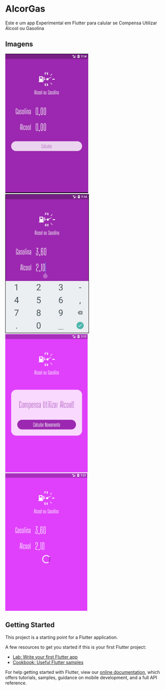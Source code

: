 # AlcorGas
Este e um app Experimental em Flutter para calular se Compensa Utilizar Álcool ou Gasolina
## Imagens
![alt text](https://github.com/GitAlison/AlcorGas/blob/master/images/4.png)
![alt text](https://github.com/GitAlison/AlcorGas/blob/master/images/3.png)
![alt text](https://github.com/GitAlison/AlcorGas/blob/master/images/2.png)
![alt text](https://github.com/GitAlison/AlcorGas/blob/master/images/1.png)


## Getting Started

This project is a starting point for a Flutter application.

A few resources to get you started if this is your first Flutter project:

- [Lab: Write your first Flutter app](https://flutter.dev/docs/get-started/codelab)
- [Cookbook: Useful Flutter samples](https://flutter.dev/docs/cookbook)

For help getting started with Flutter, view our
[online documentation](https://flutter.dev/docs), which offers tutorials,
samples, guidance on mobile development, and a full API reference.

